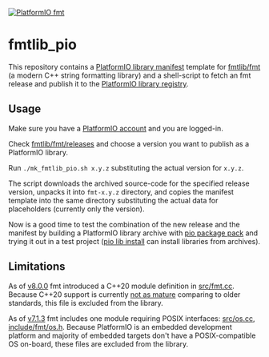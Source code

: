 [![PlatformIO fmt](https://img.shields.io/badge/dynamic/json?color=brightgreen&label=PlatformIO&prefix=fmt%20&query=%24.versions%5B0%5D.name&url=https%3A%2F%2Fapi.registry.platformio.org%2Fv3%2Fpackages%2Fwerediver%2Flibrary%2Ffmt)](https://platformio.org/lib/show/12455/fmt)

# fmtlib_pio

This repository contains a [PlatformIO library manifest](https://docs.platformio.org/en/latest//librarymanager/config.html) template for [fmtlib/fmt](https://github.com/fmtlib/fmt) (a modern C++ string formatting library) and a shell-script to fetch an fmt release and publish it to the [PlatformIO library registry](https://platformio.org/lib).

## Usage

Make sure you have a [PlatformIO account](https://docs.platformio.org/en/latest//plus/pio-account.html) and you are logged-in.

Check [fmtlib/fmt/releases](https://github.com/fmtlib/fmt/releases) and choose a version you want to publish as a PlatformIO library.

Run `./mk_fmtlib_pio.sh x.y.z` substituting the actual version for `x.y.z`.

The script downloads the archived source-code for the specified release version, unpacks it into `fmt-x.y.z` directory, and copies the manifest template into the same directory substituting the actual data for placeholders (currently only the version).

Now is a good time to test the combination of the new release and the manifest by building a PlatformIO library archive with [pio package pack](https://docs.platformio.org/en/latest//core/userguide/package/cmd_pack.html) and trying it out in a test project ([pio lib install](https://docs.platformio.org/en/latest/core/userguide/lib/cmd_install.html) can install libraries from archives).

## Limitations

As of [v8.0.0](https://github.com/fmtlib/fmt/releases/tag/8.0.0) fmt introduced a C++20 module definition in [src/fmt.cc](https://github.com/fmtlib/fmt/blob/9e8b86fd2d9806672cc73133d21780dd182bfd24/src/fmt.cc). Because C++20 support is currently [not as mature](https://web.archive.org/web/20210607125616/https://en.cppreference.com/w/cpp/compiler_support/20) comparing to older standards, this file is excluded from the library.

As of [v7.1.3](https://github.com/fmtlib/fmt/releases/tag/7.1.3) fmt includes one module requiring POSIX interfaces: [src/os.cc](https://github.com/fmtlib/fmt/blob/7bdf0628b1276379886c7f6dda2cef2b3b374f0b/src/os.cc), [include/fmt/os.h](https://github.com/fmtlib/fmt/blob/7bdf0628b1276379886c7f6dda2cef2b3b374f0b/include/fmt/os.h). Because PlatformIO is an embedded development platform and majority of embedded targets don't have a POSIX-compatible OS on-board, these files are excluded from the library.
